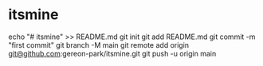 # itsmine
echo "# itsmine" >> README.md
git init
git add README.md
git commit -m "first commit"
git branch -M main
git remote add origin git@github.com:gereon-park/itsmine.git
git push -u origin main
